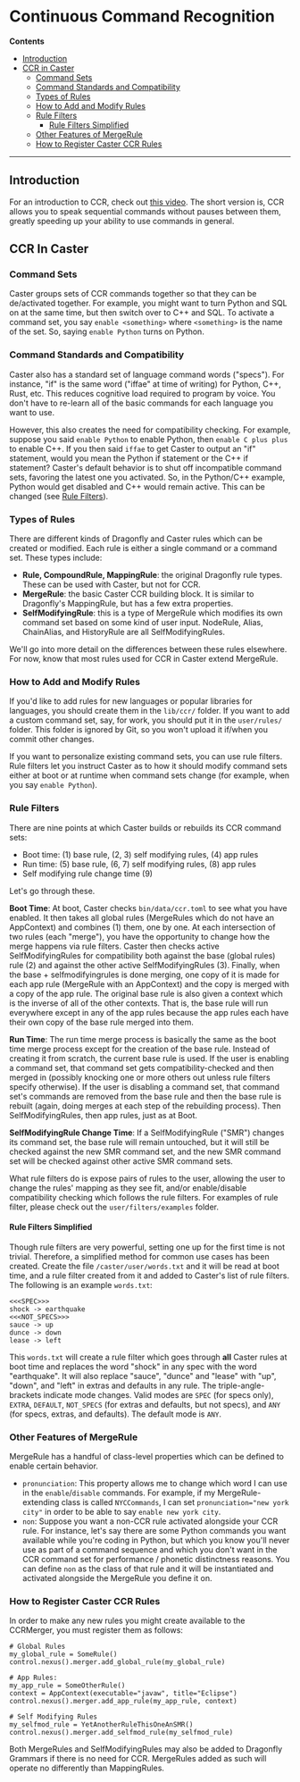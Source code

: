 # Continuous Command Recognition

**Contents**

* [Introduction](#introduction)
* [CCR in Caster](#ccr-in-caster)
  * [Command Sets](#command-sets)
  * [Command Standards and Compatibility](#command-standards-and-compatibility)
  * [Types of Rules](#types-of-rules)
  * [How to Add and Modify Rules](#how-to-add-and-modify-rules)
  * [Rule Filters](#rule-filters)
    * [Rule Filters Simplified ](#rule-filters-simplified)
  * [Other Features of MergeRule](#other-features-of-mergerule)
  * [How to Register Caster CCR Rules](#how-to-register-caster-ccr-rules)

***
## Introduction
For an introduction to CCR, check out [this video](http://www.youtube.com/watch?v=g3c5H7sAbBQ). The short version is, CCR allows you to speak sequential commands without pauses between them, greatly speeding up your ability to use commands in general.

## CCR In Caster
### Command Sets
Caster groups sets of CCR commands together so that they can be de/activated together. For example, you might want to turn Python and SQL on at the same time, but then switch over to C++ and SQL. To activate a command set, you say `enable <something>` where `<something>` is the name of the set. So, saying `enable Python` turns on Python.

### Command Standards and Compatibility
Caster also has a standard set of language command words ("specs"). For instance, "if" is the same word ("iffae" at time of writing) for Python, C++, Rust, etc. This reduces cognitive load required to program by voice. You don't have to re-learn all of the basic commands for each language you want to use.

However, this also creates the need for compatibility checking. For example, suppose you said `enable Python` to enable Python, then `enable C plus plus` to enable C++. If you then said `iffae` to get Caster to output an "if" statement, would you mean the Python if statement or the C++ if statement? Caster's default behavior is to shut off incompatible command sets, favoring the latest one you activated. So, in the Python/C++ example, Python would get disabled and C++ would remain active. This can be changed (see [Rule Filters](rule-filters)).

### Types of Rules
There are different kinds of Dragonfly and Caster rules which can be created or modified. Each rule is either a single command or a command set. These types include:

* **Rule, CompoundRule, MappingRule**: the original Dragonfly rule types. These can be used with Caster, but not for CCR.
* **MergeRule**: the basic Caster CCR building block. It is similar to Dragonfly's MappingRule, but has a few extra properties.
* **SelfModifyingRule**: this is a type of MergeRule which modifies its own command set based on some kind of user input. NodeRule, Alias, ChainAlias, and HistoryRule are all SelfModifyingRules.

We'll go into more detail on the differences between these rules elsewhere. For now, know that most rules used for CCR in Caster extend MergeRule.

### How to Add and Modify Rules
If you'd like to add rules for new languages or popular libraries for languages, you should create them in the `lib/ccr/` folder. If you want to add a custom command set, say, for work, you should put it in the `user/rules/` folder. This folder is ignored by Git, so you won't upload it if/when you commit other changes.

If you want to personalize existing command sets, you can use rule filters. Rule filters let you instruct Caster as to how it should modify command sets either at boot or at runtime when command sets change (for example, when you say `enable Python`).

### Rule Filters
There are nine points at which Caster builds or rebuilds its CCR command sets:

* Boot time: (1) base rule, (2, 3) self modifying rules, (4) app rules
* Run time: (5) base rule, (6, 7) self modifying rules, (8) app rules
* Self modifying rule change time (9)

Let's go through these.

**Boot Time**: At boot, Caster checks `bin/data/ccr.toml` to see what you have enabled. It then takes all global rules (MergeRules which do not have an AppContext) and combines (1) them, one by one. At each intersection of two rules (each "merge"), you have the opportunity to change how the merge happens via rule filters. Caster then checks active SelfModifyingRules for compatibility both against the base (global rules) rule (2) and against the other active SelfModifyingRules (3). Finally, when the base + selfmodifyingrules is done merging, one copy of it is made for each app rule (MergeRule with an AppContext) and the copy is merged with a copy of the app rule. The original base rule is also given a context which is the inverse of all of the other contexts. That is, the base rule will run everywhere except in any of the app rules because the app rules each have their own copy of the base rule merged into them.

**Run Time**: The run time merge process is basically the same as the boot time merge process except for the creation of the base rule. Instead of creating it from scratch, the current base rule is used. If the user is enabling a command set, that command set gets compatibility-checked and then merged in (possibly knocking one or more others out unless rule filters specify otherwise). If the user is disabling a command set, that command set's commands are removed from the base rule and then the base rule is rebuilt (again, doing merges at each step of the rebuilding process). Then SelfModifyingRules, then app rules, just as at Boot.

**SelfModifyingRule Change Time**: If a SelfModifyingRule ("SMR") changes its command set, the base rule will remain untouched, but it will still be checked against the new SMR command set, and the new SMR command set will be checked against other active SMR command sets.

What rule filters do is expose pairs of rules to the user, allowing the user to change the rules' mapping as they see fit, and/or enable/disable compatibility checking which follows the rule filters. For examples of rule filter, please check out the `user/filters/examples` folder.

#### Rule Filters Simplified

Though rule filters are very powerful, setting one up for the first time is not trivial. Therefore, a simplified method for common use cases has been created. Create the file `/caster/user/words.txt` and it will be read at boot time, and a rule filter created from it and added to Caster's list of rule filters. The following is an example `words.txt`:

```
<<<SPEC>>>
shock -> earthquake
<<<NOT_SPECS>>>
sauce -> up
dunce -> down
lease -> left
```

This `words.txt` will create a rule filter which goes through **all** Caster rules at boot time and replaces the word "shock" in any spec with the word "earthquake". It will also replace "sauce", "dunce" and "lease" with "up", "down", and "left" in extras and defaults in any rule. The triple-angle-brackets indicate mode changes. Valid modes are `SPEC` (for specs only), `EXTRA`, `DEFAULT`, `NOT_SPECS` (for extras and defaults, but not specs), and `ANY` (for specs, extras, and defaults). The default mode is `ANY`.

### Other Features of MergeRule

MergeRule has a handful of class-level properties which can be defined to enable certain behavior.

* `pronunciation`: This property allows me to change which word I can use in the `enable`/`disable` commands. For example, if my MergeRule-extending class is called `NYCCommands`, I can set `pronunciation="new york city"` in order to be able to say `enable new york city`.
* `non`: Suppose you want a non-CCR rule activated alongside your CCR rule. For instance, let's say there are some Python commands you want available while you're coding in Python, but which you know you'll never use as part of a command sequence and which you don't want in the CCR command set for performance / phonetic distinctness reasons. You can define `non` as the class of that rule and it will be instantiated and activated alongside the MergeRule you define it on.
 
### How to Register Caster CCR Rules

In order to make any new rules you might create available to the CCRMerger, you must register them as follows:
```
# Global Rules
my_global_rule = SomeRule()
control.nexus().merger.add_global_rule(my_global_rule)

# App Rules:
my_app_rule = SomeOtherRule()
context = AppContext(executable="javaw", title="Eclipse")
control.nexus().merger.add_app_rule(my_app_rule, context)

# Self Modifying Rules
my_selfmod_rule = YetAnotherRuleThisOneAnSMR()
control.nexus().merger.add_selfmod_rule(my_selfmod_rule)
```
Both MergeRules and SelfModifyingRules may also be added to Dragonfly Grammars if there is no need for CCR. MergeRules added as such will operate no differently than MappingRules.
